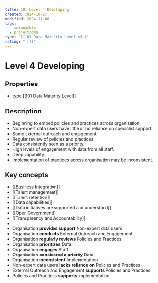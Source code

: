```yaml
---
title: 101 Level 4 Developing
created: 2024-10-27
modified: 2024-11-08
tags:
  - intangible
  - project/dma
type: "[[101 Data Maturity Level.md]]"
rating: "[[]]"
---
```

# Level 4 Developing
## Properties
- type [[101 Data Maturity Level]]
## Description
- Beginning to embed policies and practices across organisation.
- Non-expert data users have little or no reliance on specialist support.
- Some external outreach and engagement.
- Regular review of policies and practices.
- Data consistently seen as a priority.
- High levels of engagement with data from all staff.
- Deep capability.
- Implementation of practices across organisation may be inconsistent.

## Key concepts
- [[Business Integration]]
- [[Talent management]]
- [[Talent retention]]
- [[Data capabilities]]
- [[Data initiatives are supported and understood]]
- [[Open Government]]
- [[Transparency and Accountability]]
- 
- Organisation **provides support** Non-expert data users
- Organisation **conducts** External Outreach and Engagement
- Organisation **regularly reviews** Policies and Practices
- Organisation **prioritizes** Data
- Organisation **engages** Staff
- Organisation **considered a priority** Data
- Organisation **inconsistent** Implementation
- Non-expert data users **lacks reliance on** Policies and Practices
- External Outreach and Engagement **supports** Policies and Practices
- Policies and Practices **supports** Implementation